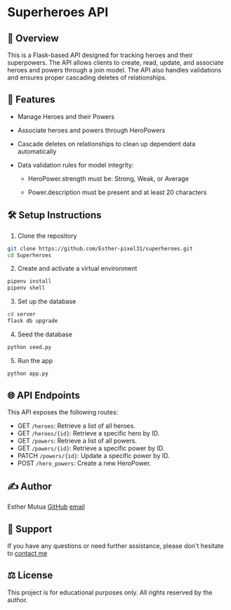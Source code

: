 # Superheroes API
## 📌 Overview

This is a Flask-based API designed for tracking heroes and their superpowers. The API allows clients to create, read, update, and associate heroes and powers through a join model. The API also handles validations and ensures proper cascading deletes of relationships.

## 🚀 Features

- Manage Heroes and their Powers

- Associate heroes and powers through HeroPowers

- Cascade deletes on relationships to clean up dependent data automatically

- Data validation rules for model integrity:

  - HeroPower.strength must be: Strong, Weak, or Average

  - Power.description must be present and at least 20 characters

## 🛠️ Setup Instructions

1. Clone the repository

```bash
git clone https://github.com/Esther-pixel31/superheroes.git
cd Superheroes
```

2. Create and activate a virtual environment

```bash
pipenv install
pipenv shell
```

3. Set up the database

```bash
cd server
flask db upgrade
```

4. Seed the database

```bash
python seed.py
```

5. Run the app

```bash
python app.py
```

## 🌐 API Endpoints

This API exposes the following routes:

- GET `/heroes`: Retrieve a list of all heroes.
- GET `/heroes/{id}`: Retrieve a specific hero by ID.
- GET `/powers`: Retrieve a list of all powers.
- GET `/powers/{id}`: Retrieve a specific power by ID.
- PATCH `/powers/{id}`: Update a specific power by ID.
- POST `/hero_powers`: Create a new HeroPower.

## ✍️ Author

Esther Mutua
[GitHub](https://github.com/Esther-pixel31)
[email](mailto:Estherwanza32@gmail.com)

## 📧 Support

If you have any questions or need further assistance, please don't hesitate to [contact me](mailto:Estherwanza32@gmail.com)

## ⚖️ License

This project is for educational purposes only. All rights reserved by the author.

